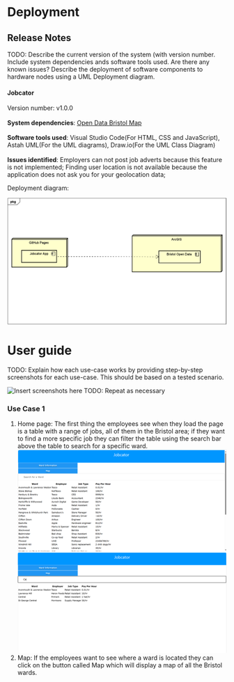 # Deployment

## Release Notes
TODO: Describe the current version of the system (with version number. Include system dependencies ands software tools used.
Are there any known issues? 
Describe the deployment of software components to hardware nodes using a UML Deployment diagram.
#### Jobcator
Version number: v1.0.0
<br><br><b>System dependencies</b>: [Open Data Bristol Map](https://arcg.is/08yDOj0)
<br><br><b>Software tools used</b>: Visual Studio Code(For HTML, CSS and JavaScript), Astah UML(For the UML diagrams), Draw.io(For the UML Class Diagram)
<br><br><b>Issues identified</b>: Employers can not post job adverts because this feature is not implemented; Finding user location is not available because the application does not ask you for your geolocation data; 

Deployment diagram:

![Insert Deployment diagram here](images/Deployment_Diagram.png)

# User guide
TODO: Explain how each use-case works by providing step-by-step screenshots for each use-case. This should be based on a tested scenario.

![Insert screenshots here](images/screenshot.png)
TODO: Repeat as necessary
### Use Case 1
1. Home page: The first thing the employees see when they load the page is a table with a range of jobs, all of them in the Bristol area; if they want to find a more specific job they can filter the table using the search bar above the table to search for a specific ward.
![Insert Jobcator_home](images/Jobcator_home.png) 
![Insert Jobcator_home_search](images/Jobcator_home_search.png)
2. Map: If the employees want to see where a ward is located they can click on the button called Map which will display a map of all the Bristol wards.
   
